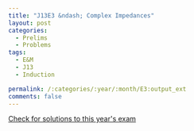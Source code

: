 ```yaml
---
title: "J13E3 &ndash; Complex Impedances"
layout: post
categories:
  - Prelims
  - Problems
tags:
  - E&M
  - J13
  - Induction

permalink: /:categories/:year/:month/E3:output_ext
comments: false
---
```

<object data="2013J3E.pdf" type="application/pdf" width="100%" height="500"></object>
<div class="message"><a href='https://princetonprelim.com/prelim/29/'>Check for solutions to this year's exam</a></div>